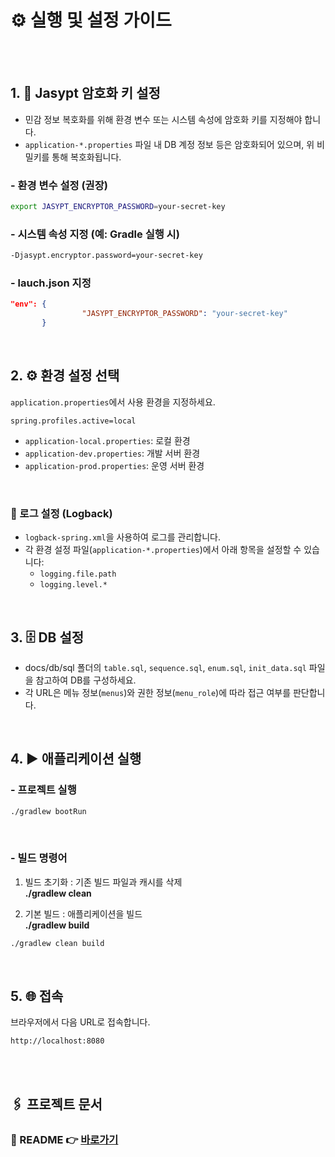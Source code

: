 # ⚙️ 실행 및 설정 가이드

<br>
<br>

## 1. 🔐 Jasypt 암호화 키 설정
- 민감 정보 복호화를 위해 환경 변수 또는 시스템 속성에 암호화 키를 지정해야 합니다. <br>
- `application-*.properties` 파일 내 DB 계정 정보 등은 암호화되어 있으며, 위 비밀키를 통해 복호화됩니다. <br>

### - 환경 변수 설정 (권장)
```bash
export JASYPT_ENCRYPTOR_PASSWORD=your-secret-key
```

### - 시스템 속성 지정 (예: Gradle 실행 시)
```bash
-Djasypt.encryptor.password=your-secret-key
```

### - lauch.json 지정
```json
"env": {
                "JASYPT_ENCRYPTOR_PASSWORD": "your-secret-key"
       }
```

<br>

## 2. ⚙️ 환경 설정 선택
`application.properties`에서 사용 환경을 지정하세요.
```properties
spring.profiles.active=local
```

- `application-local.properties`: 로컬 환경
- `application-dev.properties`: 개발 서버 환경
- `application-prod.properties`: 운영 서버 환경

<br>

### 📝 로그 설정 (Logback)
- `logback-spring.xml`을 사용하여 로그를 관리합니다.
- 각 환경 설정 파일(`application-*.properties`)에서 아래 항목을 설정할 수 있습니다:
  - `logging.file.path`
  - `logging.level.*`


<br>

## 3. 🗄️ DB 설정
- docs/db/sql 폴더의 `table.sql`, `sequence.sql`, `enum.sql`, `init_data.sql` 파일을 참고하여 DB를 구성하세요.
- 각 URL은 메뉴 정보(`menus`)와 권한 정보(`menu_role`)에 따라 접근 여부를 판단합니다.

<br>

## 4. ▶️ 애플리케이션 실행
### - 프로젝트 실행
```bash
./gradlew bootRun
```

<br>

### - 빌드 명령어
1. 빌드 초기화 : 기존 빌드 파일과 캐시를 삭제 <br>
**./gradlew clean**

2. 기본 빌드 : 애플리케이션을 빌드 <br>
**./gradlew build**
```bash
./gradlew clean build
```

<br>

## 5. 🌐 접속
브라우저에서 다음 URL로 접속합니다.
```
http://localhost:8080
```

<br>
<br>

## 🖇️ 프로젝트 문서
### 📑 README 👉 [바로가기](../README.md)

